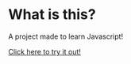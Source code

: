 
# What is this?
A project made to learn Javascript!

[Click here to try it out!](https://shreywy.github.io/Simple-Counter/)

